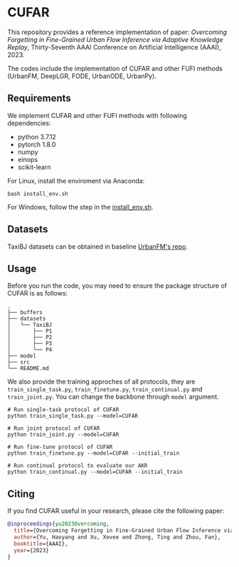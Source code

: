 # CUFAR
This repository provides a reference implementation of paper: *Overcoming Forgetting in Fine-Grained Urban Flow Inference via Adaptive Knowledge Replay*, Thirty-Seventh AAAI Conference on Artificial Intelligence (AAAI), 2023.

The codes include the implementation of CUFAR and other FUFI methods (UrbanFM, DeepLGR, FODE, UrbanODE, UrbanPy).

## Requirements
We implement CUFAR and other FUFI methods with following dependencies:
* python 3.7.12
* pytorch 1.8.0
* numpy
* einops
* scikit-learn

For Linux, install the enviroment via Anaconda:
```shell
bash install_env.sh
```
For Windows, follow the step in the [install_env.sh](install_env.sh).


## Datasets
TaxiBJ datasets can be obtained in baseline [UrbanFM's repo](https://github.com/yoshall/UrbanFM/tree/master/data).


## Usage
Before you run the code, you may need to ensure the package structure of CUFAR is as follows:
```
.
├── buffers
├── datasets
│   └── TaxiBJ
│       ├── P1
│       ├── P2
│       ├── P3
│       └── P4
├── model
├── src
└── README.md
```

We also provide the training approches of all protocols, they are `train_single_task.py`, `train_finetune.py`, `train_continual.py` and `train_joint.py`. You can change the backbone through `model` argument.

```
# Run single-task protocol of CUFAR
python train_single_task.py --model=CUFAR

# Run joint protocol of CUFAR
python train_joint.py --model=CUFAR

# Run fine-tune protocol of CUFAR
python train_finetune.py --model=CUFAR --initial_train

# Run continual protocol to evaluate our AKR
python train_continual.py --model=CUFAR --initial_train
```

## Citing
If you find CUFAR useful in your research, please cite the following paper:
```bibtex
@inproceedings{yu2023Overcoming,
  title={Overcoming Forgetting in Fine-Grained Urban Flow Inference via Adaptive Knowledge Replay},
  author={Yu, Haoyang and Xu, Xovee and Zhong, Ting and Zhou, Fan},
  booktitle={AAAI},
  year={2023}
} 
```
